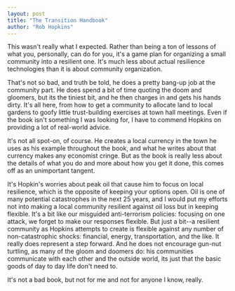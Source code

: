 ```yaml
---
layout: post
title: "The Transition Handbook"
author: "Rob Hopkins"
---
```

This wasn't really what I expected.  Rather than being a ton of lessons of what you, personally, can do for you, it's a game plan for organizing a small community into a resilient one.  It's much less about actual resilience technologies than it is about community organization.

That's not so bad, and truth be told, he does a pretty bang-up job at the community part.  He does spend a bit of time quoting the doom and gloomers, but its the tiniest bit, and he then charges in and gets his hands dirty.  It's all here, from how to get a community to allocate land to local gardens to goofy little trust-building exercises at town hall meetings.  Even if the book isn't something I was looking for, I have to commend Hopkins on providing a lot of real-world advice.

It's not all spot-on, of course.  He creates a local currency in the town he uses as his example throughout the book, and what he writes about that currency makes any economist cringe.  But as the book is really less about the details of what you do and more about how you get it done, this comes off as an unimportant tangent.

It's Hopkin's worries about peak oil that cause him to focus on local resilience, which is the opposite of keeping your options open.  Oil is one of many potential catastrophes in the next 25 years, and I would put my efforts not into making a local community resilient against oil loss but in keeping flexible.  It's a bit like our misguided anti-terrorism policies: focusing on one attack, we forget to make our responses flexible.  But just a bit--a resilient community as Hopkins attempts to create is flexible against any number of non-catastrophic shocks: financial, energy, transportation, and the like.  It really does represent a step forward.  And he does not encourage gun-nut turtling, as many of the gloom and doomers do: his communities communicate with each other and the outside world, its just that the basic goods of day to day life don't need to.

It's not a bad book, but not for me and not for anyone I know, really.

